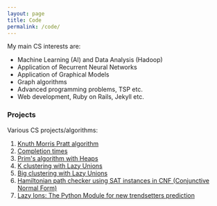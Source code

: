 ```yaml
---
layout: page
title: Code
permalink: /code/
---
```

My main CS interests are:

* Machine Learning (AI) and Data Analysis (Hadoop)
* Application of Recurrent Neural Networks
* Application of Graphical Models
* Graph algorithms
* Advanced programming problems, TSP etc.
* Web development, Ruby on Rails, Jekyll etc.

### Projects

Various CS projects/algorithms:

1. [Knuth Morris Pratt algorithm][ggl]
2. [Completion times][ku]
3. [Prim's algorithm with Heaps][prim]
4. [K clustering with Lazy Unions][kclust]
5. [Big clustering with Lazy Unions][bigclust]
6. [Hamiltonian path checker using SAT instances in CNF (Conjunctive Normal Form)][hampath]
7. [Lazy Ions: The Python Module for new trendsetters prediction][lazyions]

[ggl]: https://github.com/KvitnucaZahradka/knuth_morris_pratt/blob/master/KnuthMorrisPratt.java "Knuth Morris Pratt algorithm"
[ku]: https://github.com/KvitnucaZahradka/completition_times/blob/master/Completition_times.java "Completion times"
[prim]: https://github.com/KvitnucaZahradka/prims_algorithm_heaps/blob/master/PrimsAlgorithmHeapVersion.java "Prim's algorithm"
[kclust]: https://github.com/KvitnucaZahradka/k_clustering_with_lazy_unions "K clustering with Lazy Unions"
[bigclust]: https://github.com/KvitnucaZahradka/big_clustering "Big clustering with Lazy Unions"
[hampath]: https://github.com/KvitnucaZahradka/hamiltonian_path_using_SAT_instances/blob/master/HamiltonianPath.java "Hamiltonian path checker using SAT instances in CNF"
[lazyions]: https://github.com/KvitnucaZahradka/LAZY_IONS/blob/master/Document.py "Lazy Ions: The Python Module for new trendsetters prediction"